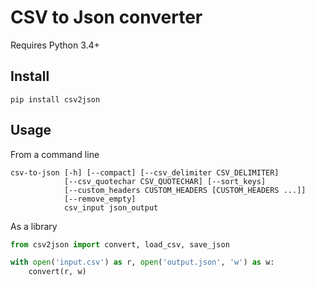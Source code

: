 CSV to Json converter
=====================

Requires Python 3.4+

Install
-------
```
pip install csv2json
```

Usage
-----

From a command line

```
csv-to-json [-h] [--compact] [--csv_delimiter CSV_DELIMITER] 
            [--csv_quotechar CSV_QUOTECHAR] [--sort_keys]
            [--custom_headers CUSTOM_HEADERS [CUSTOM_HEADERS ...]] 
            [--remove_empty]
            csv_input json_output

```


As a library

```python
from csv2json import convert, load_csv, save_json

with open('input.csv') as r, open('output.json', 'w') as w:
    convert(r, w)
```
